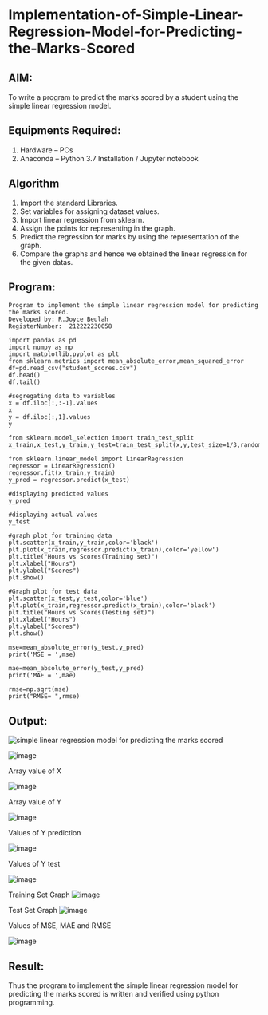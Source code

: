 # Implementation-of-Simple-Linear-Regression-Model-for-Predicting-the-Marks-Scored

## AIM:
To write a program to predict the marks scored by a student using the simple linear regression model.

## Equipments Required:
1. Hardware – PCs
2. Anaconda – Python 3.7 Installation / Jupyter notebook

## Algorithm
1. Import the standard Libraries.
2. Set variables for assigning dataset values.
3. Import linear regression from sklearn.
4. Assign the points for representing in the graph.
5. Predict the regression for marks by using the representation of the graph.
6. Compare the graphs and hence we obtained the linear regression for the given datas.

## Program:
```
Program to implement the simple linear regression model for predicting the marks scored.
Developed by: R.Joyce Beulah
RegisterNumber:  212222230058
```
```
import pandas as pd
import numpy as np
import matplotlib.pyplot as plt
from sklearn.metrics import mean_absolute_error,mean_squared_error
df=pd.read_csv("student_scores.csv")
df.head()
df.tail()

#segregating data to variables
x = df.iloc[:,:-1].values
x
y = df.iloc[:,1].values
y

from sklearn.model_selection import train_test_split 
x_train,x_test,y_train,y_test=train_test_split(x,y,test_size=1/3,random_state=0)

from sklearn.linear_model import LinearRegression
regressor = LinearRegression()
regressor.fit(x_train,y_train)
y_pred = regressor.predict(x_test)

#displaying predicted values
y_pred

#displaying actual values
y_test

#graph plot for training data
plt.scatter(x_train,y_train,color='black')
plt.plot(x_train,regressor.predict(x_train),color='yellow')
plt.title("Hours vs Scores(Training set)")
plt.xlabel("Hours")
plt.ylabel("Scores")
plt.show()

#Graph plot for test data
plt.scatter(x_test,y_test,color='blue')
plt.plot(x_train,regressor.predict(x_train),color='black')
plt.title("Hours vs Scores(Testing set)")
plt.xlabel("Hours")
plt.ylabel("Scores")
plt.show()

mse=mean_absolute_error(y_test,y_pred)
print('MSE = ',mse)

mae=mean_absolute_error(y_test,y_pred)
print('MAE = ',mae)

rmse=np.sqrt(mse)
print("RMSE= ",rmse)
```

## Output:
![simple linear regression model for predicting the marks scored](sam.png)

![image](https://github.com/JoyceBeulah/Implementation-of-Simple-Linear-Regression-Model-for-Predicting-the-Marks-Scored/assets/118343698/4087ba13-0dec-4c34-9739-96d69d8143c1)

Array value of X

![image](https://github.com/JoyceBeulah/Implementation-of-Simple-Linear-Regression-Model-for-Predicting-the-Marks-Scored/assets/118343698/5574a610-d862-4934-9008-339d0b24d640)

Array value of Y

![image](https://github.com/JoyceBeulah/Implementation-of-Simple-Linear-Regression-Model-for-Predicting-the-Marks-Scored/assets/118343698/baf22336-20f7-4ea5-89b8-7a99154b4b0f)

Values of Y prediction

![image](https://github.com/JoyceBeulah/Implementation-of-Simple-Linear-Regression-Model-for-Predicting-the-Marks-Scored/assets/118343698/123e8119-a7fd-4b81-9175-ac83c97433cd)

Values of Y test

![image](https://github.com/JoyceBeulah/Implementation-of-Simple-Linear-Regression-Model-for-Predicting-the-Marks-Scored/assets/118343698/6dce484c-73d1-4862-9d3d-834d60a93dc4)

Training Set Graph
![image](https://github.com/JoyceBeulah/Implementation-of-Simple-Linear-Regression-Model-for-Predicting-the-Marks-Scored/assets/118343698/5e9d5763-52c2-4182-99cf-be2d9eeb1f93)

Test Set Graph
![image](https://github.com/JoyceBeulah/Implementation-of-Simple-Linear-Regression-Model-for-Predicting-the-Marks-Scored/assets/118343698/8dc42749-b792-4694-9c91-096a21b9cd7c)

Values of MSE, MAE and RMSE

![image](https://github.com/JoyceBeulah/Implementation-of-Simple-Linear-Regression-Model-for-Predicting-the-Marks-Scored/assets/118343698/9a97f8c7-101a-477d-8c14-aa0b772b8c7c)


## Result:
Thus the program to implement the simple linear regression model for predicting the marks scored is written and verified using python programming.
